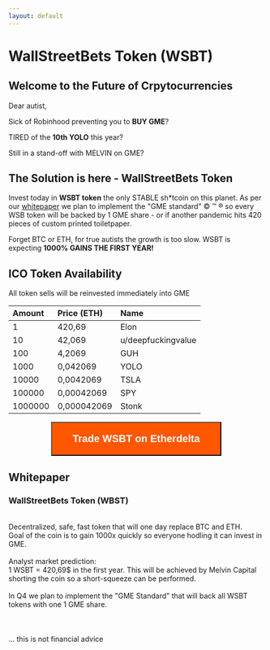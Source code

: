 ```yaml
---
layout: default
---
```

# WallStreetBets Token (WSBT)
## Welcome to the Future of Crpytocurrencies

Dear autist, 

Sick of Robinhood preventing you to **BUY GME**?

TIRED of the **10th YOLO** this year? 

Still in a stand-off with MELVIN on GME? 

## The Solution is here - WallStreetBets Token

Invest today in **WSBT token** the only STABLE sh\*tcoin on this planet. As per our <a href="#paper">whitepaper</a> we plan to implement the "GME standard" &copy; &trade; &reg; so every WSB token will be backed by 1 GME share - or if another pandemic hits 420 pieces of custom printed toiletpaper.  

Forget BTC or ETH, for true autists the growth is too slow. 
WSBT is expecting **1000% GAINS THE FIRST YEAR!**  


## ICO Token Availability 

All token sells will be reinvested immediately into GME  

| Amount        | Price (ETH)       | Name |
|:-------------|:------------------|:------|
| 1            | 420,69            | Elon  |
| 10           | 42,069            | u/deepfuckingvalue|
| 100          | 4,2069            | GUH   |
| 1000         | 0,042069           | YOLO   |
| 10000        | 0,0042069          | TSLA   |
| 100000       | 0,00042069         | SPY   |
| 1000000      | 0,000042069        | Stonk   |

<div style="text-align: center">

<a href="https://etherdelta.com/#0x1893c95c112efc46ab32ee15886421c66b83d68a-ETH"><button style="padding: 20px 40px 20px 40px; background: #FF5700; color: white; text-align: center; font-weight: bold; font-size: 20px;" name="button" onclick="https://etherdelta.com/#0x1893c95c112efc46ab32ee15886421c66b83d68a-ETH">Trade WSBT on Etherdelta</button></a>
</div>

## Whitepaper
<div class="paper" id="paper">
  <div class="lines">
    <div class="text" contenteditable spellcheck="false">
      <h3>WallStreetBets Token (WBST)</h3> <br />
      	Decentralized, safe, fast token that will one day replace BTC and ETH. <br />
	Goal of the coin is to gain 1000x quickly so everyone hodling it can invest in GME.<br /><br />
	Analyst market prediction: <br />1 WSBT = 420,69$ in the first year. This will be achieved by Melvin Capital shorting the coin so a short-squeeze can be performed.<br /><br />
	In Q4 we plan to implement the "GME Standard" that will back all WSBT tokens with one 1 GME share.</div>
  </div>
  <div class="holes hole-top"></div>
  <div class="holes hole-middle"></div>
  <div class="holes hole-bottom"></div>
</div>
<br /><br /><br />
... this is not financial advice